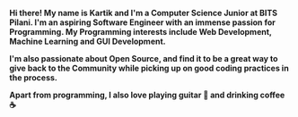 __Hi there! My name is Kartik and I'm a Computer Science Junior at BITS Pilani. I'm an aspiring Software Engineer with an immense passion for Programming. My Programming interests include Web Development, Machine Learning and GUI Development.__

__I'm also passionate about Open Source, and find it to be a great way to give back to the Community while picking up on good coding practices in the process.__

__Apart from programming, I also love playing guitar 🎸 and drinking coffee ☕__
